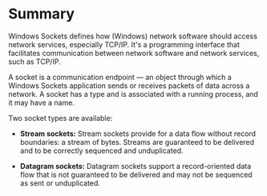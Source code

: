 # Summary

Windows Sockets defines how (Windows) network software should access network services, especially TCP/IP. It's a programming interface that facilitates communication between network software and network services, such as TCP/IP.

A socket is a communication endpoint — an object through which a Windows Sockets application sends or receives packets of data across a network. A socket has a type and is associated with a running process, and it may have a name.

Two socket types are available:

- **Stream sockets:**
Stream sockets provide for a data flow without record boundaries: a stream of bytes. Streams are guaranteed to be delivered and to be correctly sequenced and unduplicated.

- **Datagram sockets:**
Datagram sockets support a record-oriented data flow that is not guaranteed to be delivered and may not be sequenced as sent or unduplicated.
